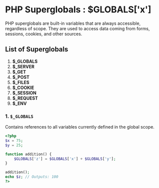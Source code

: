 # PHP Superglobals : $GLOBALS['x'] 

PHP superglobals are built-in variables that are always accessible, regardless of scope. They are used to access data coming from forms, sessions, cookies, and other sources.

## List of Superglobals

1. **$_GLOBALS**
2. **$_SERVER**
3. **$_GET**
4. **$_POST**
5. **$_FILES**
6. **$_COOKIE**
7. **$_SESSION**
8. **$_REQUEST**
9. **$_ENV**

### 1. `$_GLOBALS`

Contains references to all variables currently defined in the global scope.

```php
<?php
$x = 75;
$y = 25;

function addition() {
    $GLOBALS['z'] = $GLOBALS['x'] + $GLOBALS['y'];
}

addition();
echo $z; // Outputs: 100
?>
```
